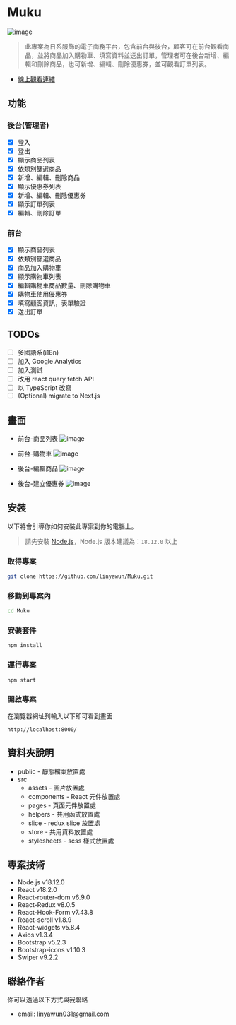 # Muku
![image](https://i.imgur.com/rgVDQHb.jpg)
> 此專案為日系服飾的電子商務平台，包含前台與後台，顧客可在前台觀看商品，並將商品加入購物車、填寫資料並送出訂單，管理者可在後台新增、編輯和刪除商品，也可新增、編輯、刪除優惠券，並可觀看訂單列表。

- [線上觀看連結](https://linyawun.github.io/Muku/)

## 功能 
### 後台(管理者)
- [x] 登入
- [x] 登出
- [x] 顯示商品列表
- [x] 依類別篩選商品
- [x] 新增、編輯、刪除商品
- [x] 顯示優惠券列表
- [x] 新增、編輯、刪除優惠券
- [x] 顯示訂單列表
- [x] 編輯、刪除訂單
### 前台
- [x] 顯示商品列表
- [x] 依類別篩選商品
- [x] 商品加入購物車
- [x] 顯示購物車列表
- [x] 編輯購物車商品數量、刪除購物車
- [x] 購物車使用優惠券
- [x] 填寫顧客資訊，表單驗證
- [x] 送出訂單

## TODOs
- [ ] 多國語系(i18n)
- [ ] 加入 Google Analytics
- [ ] 加入測試
- [ ] 改用 react query fetch API
- [ ] 以 TypeScript 改寫
- [ ] (Optional) migrate to Next.js

## 畫面
- 前台-商品列表
![image](https://i.imgur.com/vZkSfiKg.jpg)

- 前台-購物車
![image](https://i.imgur.com/S1Nsgmb.jpg)

- 後台-編輯商品
![image](https://i.imgur.com/mDxq0ph.jpg)

- 後台-建立優惠券
![image](https://i.imgur.com/A6jOOe8.png)

## 安裝
以下將會引導你如何安裝此專案到你的電腦上。
> 請先安裝 [Node.js](https://nodejs.org/zh-tw/download)，Node.js 版本建議為：`18.12.0` 以上
### 取得專案
```bash
git clone https://github.com/linyawun/Muku.git
```
### 移動到專案內
```bash
cd Muku
```
### 安裝套件
```bash
npm install
```
### 運行專案
```bash
npm start
```
### 開啟專案
在瀏覽器網址列輸入以下即可看到畫面
```
http://localhost:8000/
```

## 資料夾說明
- public - 靜態檔案放置處
- src
  - assets - 圖片放置處
  - components - React 元件放置處
  - pages - 頁面元件放置處
  - helpers - 共用函式放置處
  - slice - redux slice 放置處
  - store - 共用資料放置處
  - stylesheets - scss 樣式放置處
  
## 專案技術
- Node.js v18.12.0
- React v18.2.0
- React-router-dom v6.9.0
- React-Redux v8.0.5
- React-Hook-Form v7.43.8
- React-scroll v1.8.9
- React-widgets v5.8.4
- Axios v1.3.4
- Bootstrap v5.2.3
- Bootstrap-icons v1.10.3
- Swiper v9.2.2

## 聯絡作者
你可以透過以下方式與我聯絡
- email: linyawun031@gmail.com
